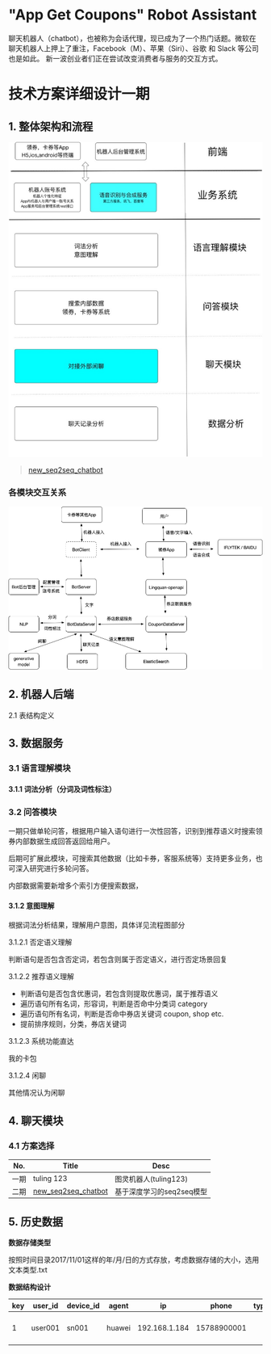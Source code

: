 
# "App Get Coupons" Robot Assistant

聊天机器人（chatbot），也被称为会话代理，现已成为了一个热门话题。微软在聊天机器人上押上了重注，Facebook（M）、苹果（Siri）、谷歌 和 Slack 等公司也是如此。 新一波创业者们正在尝试改变消费者与服务的交互方式。


# 技术方案详细设计一期

## 1. 整体架构和流程

![一期设计](docs/images/lq-robot-design-1.png)

> [new\_seq2seq\_chatbot](new_seq2seq_chatbot)

### 各模块交互关系

![模块交互关系](docs/images/lq-robot-design-2.png)

## 2. 机器人后端

2.1 表结构定义

## 3. 数据服务

### 3.1 语言理解模块

#### 3.1.1 词法分析（分词及词性标注）

### 3.2 问答模块

一期只做单轮问答，根据用户输入语句进行一次性回答，识别到推荐语义时搜索领券内部数据生成回答返回给用户。

后期可扩展此模块，可搜索其他数据（比如卡券，客服系统等）支持更多业务，也可深入研究进行多轮问答。

内部数据需要新增多个索引方便搜索数据，


#### 3.1.2 意图理解

根据词法分析结果，理解用户意图，具体详见流程图部分

3.1.2.1 否定语义理解

判断语句是否包含否定词，若包含则属于否定语义，进行否定场景回复

3.1.2.2 推荐语义理解

- 判断语句是否包含优惠词，若包含则提取优惠词，属于推荐语义
- 遍历语句所有名词，形容词，判断是否命中分类词 category
- 遍历语句所有名词，判断是否命中券店关键词 coupon, shop etc.
- 提前排序规则，分类，券店关键词

3.1.2.3 系统功能直达

我的卡包

3.1.2.4 闲聊

其他情况认为闲聊

## 4. 聊天模块

### 4.1 方案选择

No. | Title | Desc
--- | --- | ---
一期 | tuling 123 | 图灵机器人(tuling123)
二期 | [new\_seq2seq\_chatbot](https://github.com/blair101/seq2seq_chatbot/tree/master/new_seq2seq_chatbot) | 基于深度学习的seq2seq模型

## 5. 历史数据

**数据存储类型**

按照时间目录2017/11/01这样的年/月/日的方式存放，考虑数据存储的大小，选用文本类型.txt

**数据结构设计**

key | user\_id | device\_id | agent | ip | phone | type | question | answer | longitude\_latitude | city\_code | city\_name | district\_code | district\_name | send\_time
--- | --- | --- | --- | --- | --- | --- | --- | --- | --- | --- | --- | --- | --- | ---
1 | user001 | sn001 | huawei | 192.168.1.184 | 15788900001 | | 湖滨银泰有哪些优惠券 | 1 | [120.164993,30.287061] | 330100 | 杭州市 |  330104 | 江干区 | 2017-11-01 10:00:00 | 
